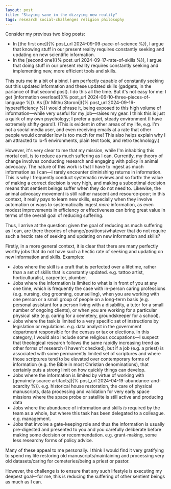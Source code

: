```yaml
---  
layout: post  
title: "Staying sane in the dizzying new reality"  
tags: research social-challenges religion philosophy  
---  
```


Consider my previous two blog posts:  
- In [the first one]({% post_url 2024-09-09-pace-of-science %}), I argue that knowing stuff in our present reality requires constantly seeking and updating on new scientific information.  
- In the [second one]({% post_url 2024-09-17-rate-of-skills %}), I argue that doing stuff in our present reality requires constantly seeking and implementing new, more efficient tools and skills.  

This puts me in a bit of a bind. I am perfectly capable of constantly seeking out this updated information and these updated skills (gadgets, in the parlance of that second post). I do this all the time. But it's not easy for me: I get [information overload]({% post_url 2024-06-10-three-pieces-of-language %}). As [Dr Mithu Storoni]({% post_url 2024-09-16-hyperefficiency %}) would phrase it, being exposed to this high volume of information—while very useful for my job—raises my gear. I think this is just a quirk of my own psychology; I prefer a quiet, steady environment (I have extremely shifty gears!). (This is evident in other areas of my life, e.g. I'm not a social media user, and even receiving emails at a rate that other people would consider low is too much for me! This also helps explain why I am attracted to lo-fi environments, plain text tools, and retro technology.)  

However, it's very clear to me that my mission, while I'm inhabiting this mortal coil, is to reduce as much suffering as I can. Currently, my theory of change involves conducting research and engaging with policy in animal advocacy. The nature of this work is that I have to ingest as much information as I can—I rarely encounter diminishing returns in information. This is why I frequently conduct systematic reviews and so forth: the value of making a correct decision is very high, and making a suboptimal decision means that sentient beings suffer when they do not need to. Likewise, the animal advocacy movement is still rather nascent and resource-poor; in this context, it really pays to learn new skills, especially when they involve automation or ways to systematically ingest *more* information, as even modest improvements in efficiency or effectiveness can bring great value in terms of the overall goal of reducing suffering.  

Thus, I arrive at the question: given the goal of reducing as much suffering as I can, are there theories of change/positions/whatever that do not require such a hectic rate of seeking and updating on new information and skills?  

Firstly, in a more general context, it is clear that there are many perfectly worthy jobs that do not have such a hectic rate of seeking and updating on new information and skills. Examples:  
- Jobs where the skill is a craft that is perfected over a lifetime, rather than a set of skills that is constantly updated. e.g. tattoo artist, horticulturalist, carpenter, plumber.  
- Jobs where the information is limited to what is in front of you at any one time, which is frequently the case with in-person caring professions (e.g. nursing, dog grooming, counselling), when you are working with one person or a small group of people on a long-term basis (e.g. personal assistant for a person living with a disability, a tutor for a small number of ongoing clients), or when you are working for a particular physical site (e.g. caring for a cemetery, groundskeeper for a school).  
- Jobs where the task is limited to a very specific set of instructions by legislation or regulations. e.g. data analyst in the government department responsible for the census or tax or elections. In this category, I would also include some religious occupations—I suspect that theological research follows the same rapidly increasing trend as other forms of research (I haven't checked), but if a job (e.g. a priest) is associated with some permanently limited set of scriptures and where those scriptures tend to be elevated over contemporary forms of information (e.g. the Bible in most Christian denominations), that certainly puts a strong limit on how quickly things can develop.  
- Jobs where the information is limited by virtue of working with [genuinely scarce artifacts]({% post_url 2024-04-19-abundance-and-scarcity %}). e.g. historical house restoration, the care of physical manuscripts, data processing and validation for very early space missions where the space probe or satellite is still active and producing data  
- Jobs where the abundance of information and skills *is* required by the team as a whole, but where this task has been delegated to a colleague. e.g. management.  
- Jobs that involve a gate-keeping role and thus the information is usually pre-digested and presented to you and you carefully deliberate before making some decision or recommendation. e.g. grant-making, some less researchy forms of policy advice.  

Many of these appeal to me personally. I think I would find it very gratifying to spend my life restoring old manuscripts/maintaining and processing very old datasets/caring for cemeteries/being a priest or pastor.  

However, the challenge is to ensure that any such lifestyle is executing my deepest goal—for me, this is reducing the suffering of other sentient beings as much as I can.  
